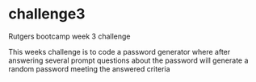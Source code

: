 # challenge3
Rutgers bootcamp week 3 challenge

This weeks challenge is to code a password generator where after answering several prompt questions about the password will generate a random password meeting the answered criteria

